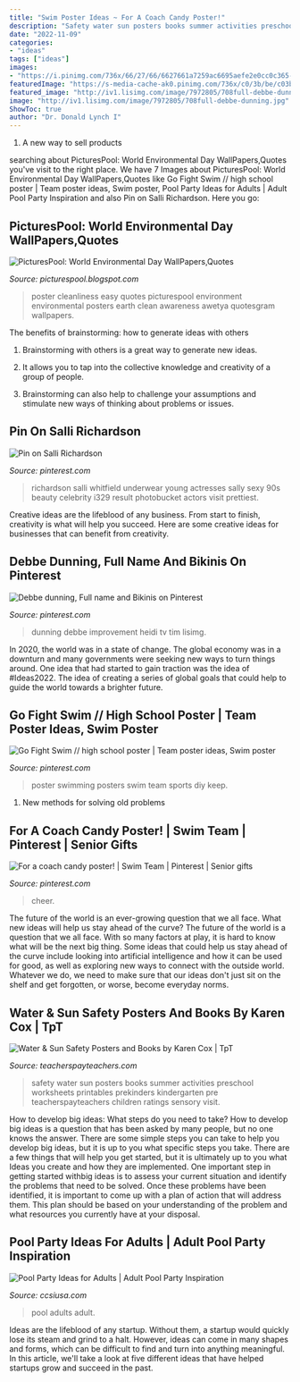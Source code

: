 ```yaml
---
title: "Swim Poster Ideas ~ For A Coach Candy Poster!"
description: "Safety water sun posters books summer activities preschool worksheets printables prekinders kindergarten pre teacherspayteachers children ratings sensory visit"
date: "2022-11-09"
categories:
- "ideas"
tags: ["ideas"]
images:
- "https://i.pinimg.com/736x/66/27/66/6627661a7259ac6695aefe2e0cc0c365--underwear.jpg"
featuredImage: "https://s-media-cache-ak0.pinimg.com/736x/c0/3b/be/c03bbef3fb98d88565e1a26992b9a118.jpg"
featured_image: "http://iv1.lisimg.com/image/7972805/708full-debbe-dunning.jpg"
image: "http://iv1.lisimg.com/image/7972805/708full-debbe-dunning.jpg"
ShowToc: true
author: "Dr. Donald Lynch I"
---
```



1. A new way to sell products

	

		
searching about PicturesPool: World Environmental Day WallPapers,Quotes you've visit to the right place. We have 7 Images about PicturesPool: World Environmental Day WallPapers,Quotes like Go Fight Swim // high school poster | Team poster ideas, Swim poster, Pool Party Ideas for Adults | Adult Pool Party Inspiration and also Pin on Salli Richardson. Here you go:
		
    
## PicturesPool: World Environmental Day WallPapers,Quotes

<img loading=lazy src="http://4.bp.blogspot.com/-ClJ7tO4hCMM/T5Yz4Lf2wAI/AAAAAAAAImk/VkxaHYAp6Ts/s1600/world_environment_day_wallpapers_posters_awareness_save_earth_clean_enivronment_climate_cahnge(www.picturespool.blogspot.com)_07.jpg" onerror="this.onerror=null;this.src='https://tse2.mm.bing.net/th?id=OIP.n349fNcVMM4RafttBXj8ZAHaKr&amp;pid=15.1';" alt="PicturesPool: World Environmental Day WallPapers,Quotes">

_Source: picturespool.blogspot.com_

>poster cleanliness easy quotes picturespool environment environmental posters earth clean awareness awetya quotesgram wallpapers. 

	

The benefits of brainstorming: how to generate ideas with others
1. Brainstorming with others is a great way to generate new ideas.
2. It allows you to tap into the collective knowledge and creativity of a group of people.

3. Brainstorming can also help to challenge your assumptions and stimulate new ways of thinking about problems or issues.

    
## Pin On Salli Richardson

<img loading=lazy src="https://i.pinimg.com/736x/66/27/66/6627661a7259ac6695aefe2e0cc0c365--underwear.jpg" onerror="this.onerror=null;this.src='https://tse3.mm.bing.net/th?id=OIP.SFCKS-slD4LxY0AzK3djowCzFb&amp;pid=15.1';" alt="Pin on Salli Richardson">

_Source: pinterest.com_

>richardson salli whitfield underwear young actresses sally sexy 90s beauty celebrity i329 result photobucket actors visit prettiest. 

	

Creative ideas are the lifeblood of any business. From start to finish, creativity is what will help you succeed. Here are some creative ideas for businesses that can benefit from creativity.

    
## Debbe Dunning, Full Name And Bikinis On Pinterest

<img loading=lazy src="http://iv1.lisimg.com/image/7972805/708full-debbe-dunning.jpg" onerror="this.onerror=null;this.src='https://tse1.mm.bing.net/th?id=OIP.tltPhH9fF4D4-cfKKWqPMgHaKd&amp;pid=15.1';" alt="Debbe dunning, Full name and Bikinis on Pinterest">

_Source: pinterest.com_

>dunning debbe improvement heidi tv tim lisimg. 

	

In 2020, the world was in a state of change. The global economy was in a downturn and many governments were seeking new ways to turn things around. One idea that had started to gain traction was the idea of #Ideas2022. The idea of creating a series of global goals that could help to guide the world towards a brighter future.

    
## Go Fight Swim // High School Poster | Team Poster Ideas, Swim Poster

<img loading=lazy src="https://i.pinimg.com/736x/9a/47/87/9a4787ef1eac8981bb14b0d812b9fb34--high-school-posters-poster-ideas.jpg" onerror="this.onerror=null;this.src='https://tse4.mm.bing.net/th?id=OIP.d_ACU7P1aul4PsHLMp40iAHaJ3&amp;pid=15.1';" alt="Go Fight Swim // high school poster | Team poster ideas, Swim poster">

_Source: pinterest.com_

>poster swimming posters swim team sports diy keep. 

	

1. New methods for solving old problems

    
## For A Coach Candy Poster! | Swim Team | Pinterest | Senior Gifts

<img loading=lazy src="https://s-media-cache-ak0.pinimg.com/736x/c0/3b/be/c03bbef3fb98d88565e1a26992b9a118.jpg" onerror="this.onerror=null;this.src='https://tse3.mm.bing.net/th?id=OIP.qbpUZHC6HLlySD4Sy-Ng5wHaHa&amp;pid=15.1';" alt="For a coach candy poster! | Swim Team | Pinterest | Senior gifts">

_Source: pinterest.com_

>cheer. 

	

The future of the world is an ever-growing question that we all face. What new ideas will help us stay ahead of the curve?
The future of the world is a question that we all face. With so many factors at play, it is hard to know what will be the next big thing. Some ideas that could help us stay ahead of the curve include looking into artificial intelligence and how it can be used for good, as well as exploring new ways to connect with the outside world. Whatever we do, we need to make sure that our ideas don't just sit on the shelf and get forgotten, or worse, become everyday norms.

    
## Water &amp; Sun Safety Posters And Books By Karen Cox | TpT

<img loading=lazy src="https://ecdn.teacherspayteachers.com/thumbitem/Water-Sun-Safety-Posters-and-Books-3178053-1532122129/original-3178053-1.jpg" onerror="this.onerror=null;this.src='https://tse2.mm.bing.net/th?id=OIP.Ki_9u6qxi9t5pTGLSUXEZQAAAA&amp;pid=15.1';" alt="Water &amp; Sun Safety Posters and Books by Karen Cox | TpT">

_Source: teacherspayteachers.com_

>safety water sun posters books summer activities preschool worksheets printables prekinders kindergarten pre teacherspayteachers children ratings sensory visit. 

	

How to develop big ideas: What steps do you need to take?
How to develop big ideas is a question that has been asked by many people, but no one knows the answer. There are some simple steps you can take to help you develop big ideas, but it is up to you what specific steps you take. There are a few things that will help you get started, but it is ultimately up to you what Ideas you create and how they are implemented.
One important step in getting started withbig ideas is to assess your current situation and identify the problems that need to be solved. Once these problems have been identified, it is important to come up with a plan of action that will address them. This plan should be based on your understanding of the problem and what resources you currently have at your disposal.

    
## Pool Party Ideas For Adults | Adult Pool Party Inspiration

<img loading=lazy src="https://www.ccsiusa.com/wp-content/uploads/2016/08/image.jpg" onerror="this.onerror=null;this.src='https://tse1.mm.bing.net/th?id=OIP.jf7XHHPLQUz_m6SC6RIPhgHaFL&amp;pid=15.1';" alt="Pool Party Ideas for Adults | Adult Pool Party Inspiration">

_Source: ccsiusa.com_

>pool adults adult. 

	

Ideas are the lifeblood of any startup. Without them, a startup would quickly lose its steam and grind to a halt. However, ideas can come in many shapes and forms, which can be difficult to find and turn into anything meaningful. In this article, we'll take a look at five different ideas that have helped startups grow and succeed in the past.

